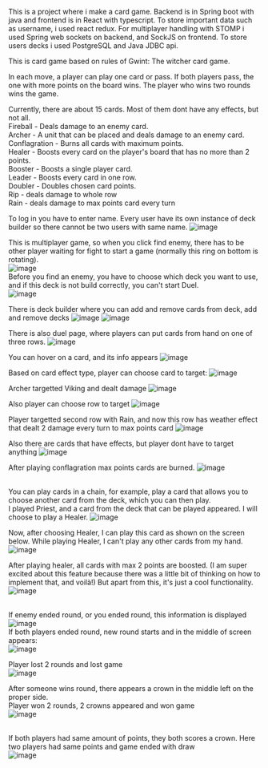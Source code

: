 This is a project where i make a card game. Backend is in Spring boot with java and frontend is in React with typescript. To store important
data such as username, i used react redux. For multiplayer handling with STOMP i used Spring web sockets on backend, and SockJS on frontend.
To store users decks i used PostgreSQL and Java JDBC api. 

This is card game based on rules of Gwint: The witcher card game.

In each move, a player can play one card or pass. If both players pass, the one with more points on the board wins. The player who wins two rounds wins the game. <br>

Currently, there are about 15 cards. Most of them dont have any effects, but not all. <br>
Fireball - Deals damage to an enemy card. <br>
Archer - A unit that can be placed and deals damage to an enemy card. <br>
Conflagration - Burns all cards with maximum points. <br>
Healer - Boosts every card on the player's board that has no more than 2 points. <br>
Booster - Boosts a single player card. <br>
Leader - Boosts every card in one row. <br>
Doubler - Doubles chosen card points. <br>
Rip - deals damage to whole row <br>
Rain - deals damage to max points card every turn <br>

To log in you have to enter name. Every user have its own instance of deck builder so there cannot be two users with same name.
![image](https://github.com/PiotrJagla/MyCardGame-MainProj/assets/76881722/b6a77471-4af0-4eed-ba58-181bf8404602)

This is multiplayer game, so when you click find enemy, there has to be other player waiting for fight to start a game (normally this ring on bottom is rotating).<br>
![image](https://github.com/PiotrJagla/MyCardGame-MainProj/assets/76881722/8be324bf-0f42-4e03-8533-e739ee734c1d)
<br>
Before you find an enemy, you have to choose which deck you want to use, and if this deck is not build correctly, you can't start Duel. <br>
![image](https://github.com/PiotrJagla/MyCardGame-MainProj/assets/76881722/0b5d2490-8119-4521-8f04-c64df069d3e7)







There is deck builder where you can add and remove cards from deck, add and remove decks
![image](https://github.com/PiotrJagla/MyCardGame-MainProj/assets/76881722/22f248e0-6f04-4352-b968-d5e81ca16d69)
![image](https://github.com/PiotrJagla/MyCardGame-MainProj/assets/76881722/48e4ff12-c46f-4f3a-a547-95da6b5f17be)



There is also duel page, where players can put cards from hand on one of three rows. 
![image](https://github.com/PiotrJagla/MyCardGame-MainProj/assets/76881722/b46f20cb-7e46-474f-a1f5-0a9d7fd4630c)

You can hover on a card, and its info appears
![image](https://github.com/PiotrJagla/MyCardGame-MainProj/assets/76881722/bf536ce4-d785-4c71-860c-0928bfd9a04e)







Based on card effect type, player can choose card to target:
![image](https://github.com/PiotrJagla/MyCardGame-MainProj/assets/76881722/ccfdffcf-7347-4f91-ab18-ce1c70ebf782)




Archer targetted Viking and dealt damage
![image](https://github.com/PiotrJagla/MyCardGame-MainProj/assets/76881722/58b0701e-3aaa-4d88-931c-a7dfc4e46446)





Also player can choose row to target
![image](https://github.com/PiotrJagla/MyCardGame-MainProj/assets/76881722/10aaa394-0881-4110-83cf-db5a54ed801f)




Player targetted second row with Rain, and now this row has weather effect that dealt 2 damage every turn to max points card
![image](https://github.com/PiotrJagla/MyCardGame-MainProj/assets/76881722/4e38f21c-b346-4b15-8bdf-aca78b29476c)





Also there are cards that have effects, but player dont have to target anything
![image](https://github.com/PiotrJagla/MyCardGame-MainProj/assets/76881722/6b848339-a429-4f34-ae45-8780dcdde814)





After playing conflagration max points cards are burned.
![image](https://github.com/PiotrJagla/MyCardGame-MainProj/assets/76881722/ebe344cd-59e2-4417-8115-890f86d2ef1f)



<br>You can play cards in a chain, for example, play a card that allows you to choose another card from the deck, which you can then play.<br>
I played Priest, and a card from the deck that can be played appeared. I will choose to play a Healer.
![image](https://github.com/PiotrJagla/MyCardGame-MainProj/assets/76881722/c0779dd1-cc99-47a2-8dc0-899f784035ea)

Now, after choosing Healer, I can play this card as shown on the screen below. While playing Healer, I can't play any other cards from my hand.
![image](https://github.com/PiotrJagla/MyCardGame-MainProj/assets/76881722/cacf4088-e240-44e0-abf4-dbdde1c2ff2d)

After playing healer, all cards with max 2 points are boosted. (I am super excited about this feature because there was a little bit of thinking on how to implement that, and voilà!) But apart from this, it's just a cool functionality.
![image](https://github.com/PiotrJagla/MyCardGame-MainProj/assets/76881722/715b30dd-d62f-4776-8c7c-ea060c3dacf1)




<br> If enemy ended round, or you ended round, this information is displayed <br>
![image](https://github.com/PiotrJagla/MyCardGame-MainProj/assets/76881722/e695c313-8b67-4050-a3f9-d10aeae77b3f)
<br> If both players ended round, new round starts and in the middle of screen appears: <br>
![image](https://github.com/PiotrJagla/MyCardGame-MainProj/assets/76881722/3b5ec737-cb19-467c-b81f-df995be5fb9e)


Player lost 2 rounds and lost game <br>
![image](https://github.com/PiotrJagla/MyCardGame-MainProj/assets/76881722/e1282036-17ea-474b-bfd7-d2164ec9463b)

After someone wins round, there appears a crown in the middle left on the proper side. <br>
Player won 2 rounds, 2 crowns appeared and won game <br>
![image](https://github.com/PiotrJagla/MyCardGame-MainProj/assets/76881722/24e9d1c6-e8c2-4297-97e5-f1365f8252f6)

<br>If both players had same amount of points, they both scores a crown. Here two players had same points and game ended with draw<br>
![image](https://github.com/PiotrJagla/MyCardGame-MainProj/assets/76881722/386a20c0-d603-46dc-aaa6-de082c4cb500)












